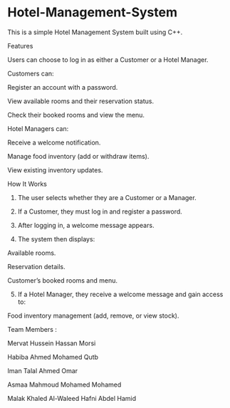 # Hotel-Management-System
This is a simple Hotel Management System built using C++.

Features

Users can choose to log in as either a Customer or a Hotel Manager.

Customers can:

Register an account with a password.

View available rooms and their reservation status.

Check their booked rooms and view the menu.

Hotel Managers can:

Receive a welcome notification.

Manage food inventory (add or withdraw items).

View existing inventory updates.

How It Works

1. The user selects whether they are a Customer or a Manager.

2. If a Customer, they must log in and register a password.

3. After logging in, a welcome message appears.

4. The system then displays:

Available rooms.

Reservation details.

Customer’s booked rooms and menu.

5. If a Hotel Manager, they receive a welcome message and gain access to:

Food inventory management (add, remove, or view stock).


Team Members :

Mervat Hussein Hassan Morsi

Habiba Ahmed Mohamed Qutb

Iman Talal Ahmed Omar

Asmaa Mahmoud Mohamed Mohamed

Malak Khaled Al-Waleed Hafni Abdel Hamid
